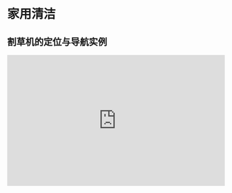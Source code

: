# 家用清洁

## 割草机的定位与导航实例  

<iframe style="margin-bottom: 24px;" width="100%" height="304" src="https://cdn.robosense.cn/AC1edge_detection.mp4" frameborder="0" allowfullscreen></iframe>

<!-- ## 扫地机的定位与导航实例   -->